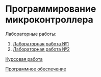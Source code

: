 # Программирование микроконтроллера

<!-- Микроконтроллер - функционально законченная микропроцессорная система, реализованная в виде одной микросхемы. В микроконтроллере нет операционной системы. МК исполняет код, который полностью пишет программист. Программист взаимодействует напрямую с "железом" посредством настройки регистров. -->

Лабораторные работы:

1. [Лабораторная работа №1](Lab1.md)
2. [Лабораторная работа №2](Lab2.md)


[Курсовая работа](course_work.md)

[Программное обеспечение](Software.md)
